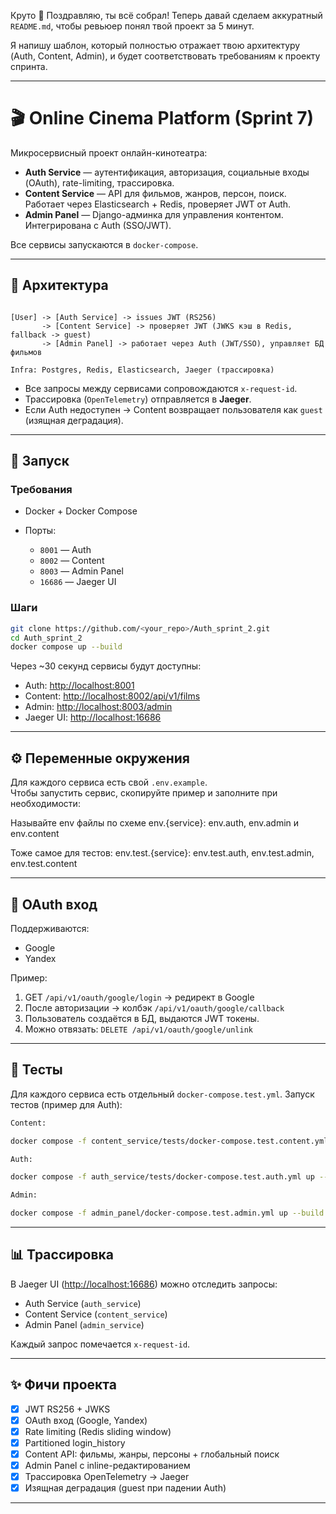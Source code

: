 Круто 🚀 Поздравляю, ты всё собрал! Теперь давай сделаем аккуратный `README.md`, чтобы ревьюер понял твой проект за 5 минут.

Я напишу шаблон, который полностью отражает твою архитектуру (Auth, Content, Admin), и будет соответствовать требованиям к проекту спринта.

---

# 🎬 Online Cinema Platform (Sprint 7)

Микросервисный проект онлайн-кинотеатра:

* **Auth Service** — аутентификация, авторизация, социальные входы (OAuth), rate-limiting, трассировка.
* **Content Service** — API для фильмов, жанров, персон, поиск. Работает через Elasticsearch + Redis, проверяет JWT от Auth.
* **Admin Panel** — Django-админка для управления контентом. Интегрирована с Auth (SSO/JWT).

Все сервисы запускаются в `docker-compose`.

---

## 📂 Архитектура

```

[User] -> [Auth Service] -> issues JWT (RS256)
       -> [Content Service] -> проверяет JWT (JWKS кэш в Redis, fallback -> guest)
       -> [Admin Panel] -> работает через Auth (JWT/SSO), управляет БД фильмов
       
Infra: Postgres, Redis, Elasticsearch, Jaeger (трассировка)

```

* Все запросы между сервисами сопровождаются `x-request-id`.
* Трассировка (`OpenTelemetry`) отправляется в **Jaeger**.
* Если Auth недоступен → Content возвращает пользователя как `guest` (изящная деградация).

---

## 🚀 Запуск

### Требования

* Docker + Docker Compose
* Порты:

  * `8001` — Auth
  * `8002` — Content
  * `8003` — Admin Panel
  * `16686` — Jaeger UI

### Шаги

```bash
git clone https://github.com/<your_repo>/Auth_sprint_2.git
cd Auth_sprint_2
docker compose up --build
```

Через ~30 секунд сервисы будут доступны:

* Auth: [http://localhost:8001](http://localhost:8001)
* Content: [http://localhost:8002/api/v1/films](http://localhost:8002/api/v1/films)
* Admin: [http://localhost:8003/admin](http://localhost:8003/admin)
* Jaeger UI: [http://localhost:16686](http://localhost:16686)

---

## ⚙️ Переменные окружения

Для каждого сервиса есть свой `.env.example`.  
Чтобы запустить сервис, скопируйте пример и заполните при необходимости:

Называйте env файлы по схеме env.{service}: env.auth, env.admin и env.content

Тоже самое для тестов: env.test.{service}: env.test.auth, env.test.admin, env.test.content

---

## 🔐 OAuth вход

Поддерживаются:

* Google
* Yandex

Пример:

1. GET `/api/v1/oauth/google/login` → редирект в Google
2. После авторизации → колбэк `/api/v1/oauth/google/callback`
3. Пользователь создаётся в БД, выдаются JWT токены.
4. Можно отвязать: `DELETE /api/v1/oauth/google/unlink`

---

## 🧪 Тесты

Для каждого сервиса есть отдельный `docker-compose.test.yml`.
Запуск тестов (пример для Auth):

```bash
Content:

docker compose -f content_service/tests/docker-compose.test.content.yml up --build --abort-on-container-exit

Auth:

docker compose -f auth_service/tests/docker-compose.test.auth.yml up --build --abort-on-container-exit

Admin:

docker compose -f admin_panel/docker-compose.test.admin.yml up --build --abort-on-container-exit
```

---

## 📊 Трассировка

В Jaeger UI ([http://localhost:16686](http://localhost:16686)) можно отследить запросы:

* Auth Service (`auth_service`)
* Content Service (`content_service`)
* Admin Panel (`admin_service`)

Каждый запрос помечается `x-request-id`.

---

## ✨ Фичи проекта

* [x] JWT RS256 + JWKS
* [x] OAuth вход (Google, Yandex)
* [x] Rate limiting (Redis sliding window)
* [x] Partitioned login_history
* [x] Content API: фильмы, жанры, персоны + глобальный поиск
* [x] Admin Panel с inline-редактированием
* [x] Трассировка OpenTelemetry → Jaeger
* [x] Изящная деградация (guest при падении Auth)

---

